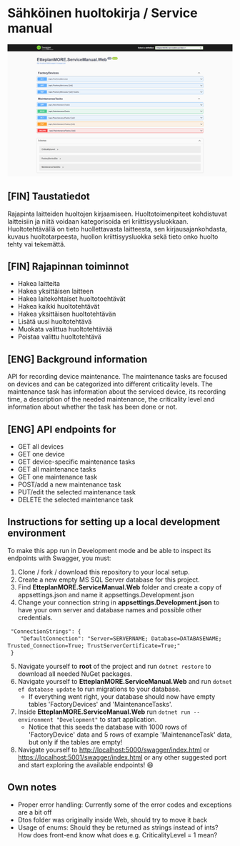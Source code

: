# Sähköinen huoltokirja / Service manual

<img src="https://raw.githubusercontent.com/Lottuska/service-manual/main/serviceManualSwaggerScreenshot.png" width="1000px" />

## [FIN] Taustatiedot
Rajapinta laitteiden huoltojen kirjaamiseen. Huoltotoimenpiteet kohdistuvat laitteisiin ja niitä voidaan kategorisoida eri kriittisyysluokkaan. Huoltotehtävällä on tieto huollettavasta laitteesta, sen kirjausajankohdasta, kuvaus huoltotarpeesta, huollon kriittisyysluokka sekä tieto onko huolto tehty vai tekemättä.

## [FIN] Rajapinnan toiminnot
- Hakea laitteita
- Hakea yksittäisen laitteen
- Hakea laitekohtaiset huoltotoehtävät
- Hakea kaikki huoltotehtävät
- Hakea yksittäisen huoltotehtävän
- Lisätä uusi huoltotehtävä
- Muokata valittua huoltotehtävää
- Poistaa valittu huoltotehtävä

## [ENG] Background information
API for recording device maintenance. The maintenance tasks are focused on devices and can be categorized into different criticality levels. The maintenance task has information about the serviced device, its recording time, a description of the needed maintenance, the criticality level and information about whether the task has been done or not.

## [ENG] API endpoints for
- GET all devices
- GET one device
- GET device-specific maintenance tasks
- GET all maintenance tasks
- GET one maintenance task
- POST/add a new maintenance task
- PUT/edit the selected maintenance task
- DELETE the selected maintenance task

## Instructions for setting up a local development environment
To make this app run in Development mode and be able to inspect its endpoints with Swagger, you must:

1. Clone / fork / download this repository to your local setup.
2. Create a new empty MS SQL Server database for this project.
3. Find **EtteplanMORE.ServiceManual.Web** folder and create a copy of appsettings.json and name it appsettings.Development.json
4. Change your connection string in **appsettings.Development.json** to have your own server and database names and possible other credentials.
```
 "ConnectionStrings": {
 	"DefaultConnection": "Server=SERVERNAME; Database=DATABASENAME; Trusted_Connection=True; TrustServerCertificate=True;"
 }
```
5. Navigate yourself to **root** of the project and run ```dotnet restore``` to download all needed NuGet packages.
6. Navigate yourself to **EtteplanMORE.ServiceManual.Web** and run ```dotnet ef database update``` to run migrations to your database.
   - If everything went right, your database should now have empty tables 'FactoryDevices' and 'MaintenanceTasks'.
7. Inside **EtteplanMORE.ServiceManual.Web** run ```dotnet run --environment "Development"``` to start application.
   - Notice that this seeds the database with 1000 rows of 'FactoryDevice' data and 5 rows of example 'MaintenanceTask' data, but only if the tables are empty!
8. Navigate yourself to [http://localhost:5000/swagger/index.html](http://localhost:5000/swagger/index.html) or [https://localhost:5001/swagger/index.html](https://localhost:5001/swagger/index.html) or any other suggested port and start exploring the available endpoints! :smile:

## Own notes
- Proper error handling: Currently some of the error codes and exceptions are a bit off
- Dtos folder was originally inside Web, should try to move it back
- Usage of enums: Should they be returned as strings instead of ints? How does front-end know what does e.g. CriticalityLevel = 1 mean?

